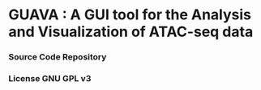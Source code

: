 <h1> GUAVA : A GUI tool for the Analysis and Visualization of ATAC-seq data </h1>

<h3>Source Code Repository</h3>

<h3>License GNU GPL v3</h3>

